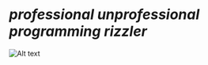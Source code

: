 
# *professional unprofessional programming rizzler*
![Alt text](https://imgs.search.brave.com/fiAGJMTfvHtCr7JPqYRlTciEPFR487dtdDp2QgM9bsI/rs:fit:860:0:0:0/g:ce/aHR0cHM6Ly9ibG9n/Z2VyLmdvb2dsZXVz/ZXJjb250ZW50LmNv/bS9pbWcvYi9SMjl2/WjJ4bC9BVnZYc0Vo/cUUtdmZqeFNPbEJu/YmZfV0ZvUkVKYktp/b2MxSmRqUHpfaFIt/SnlFWlp2VXFMemFo/SXUyVHFlS19MblNB/ZkxZLUFXMHRIbm00/b3diY0oxRE14VXJZ/Q2pyMHJvVWVpYUts/aUY5QWFDaWtHX0Z3/YjZFSG9WTmZsLTBL/cVc0cy1ZZXdBRGhQ/dlJIaVZHV2svczE2/MDAvcm9zZS1pbi10/ZWV0aC1zbWlsZXku/cG5n)
